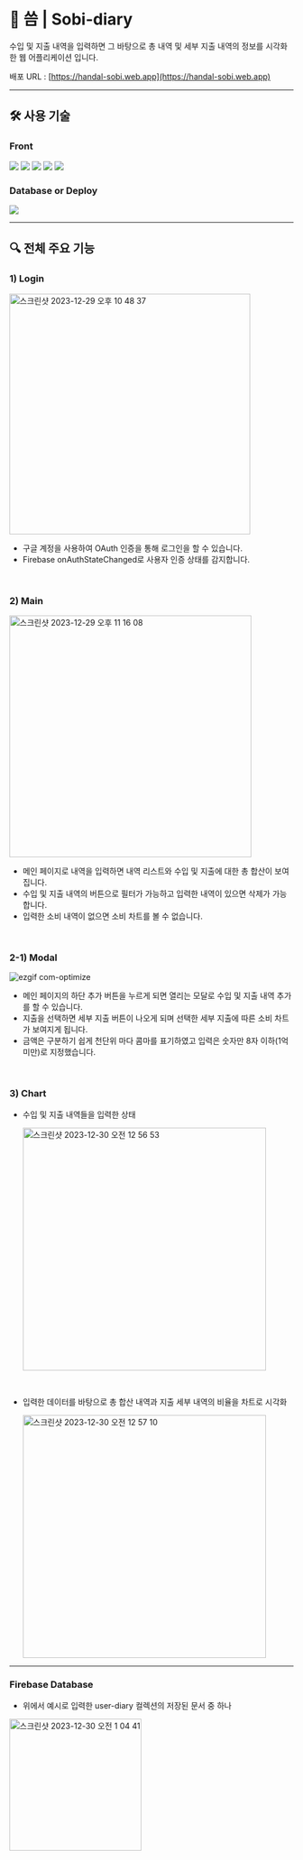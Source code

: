 # 📒 씀 | Sobi-diary

수입 및 지출 내역을 입력하면 그 바탕으로 총 내역 및 세부 지출 내역의 정보를 시각화한 웹 어플리케이션 입니다.

배포 URL : [https://handal-sobi.web.app](https://handal-sobi.web.app)

---

## 🛠️ 사용 기술

### Front

<p>
<img src="https://img.shields.io/badge/React-61DAFB?style=flat-square&logo=React&logoColor=black">
<img src="https://img.shields.io/badge/Typescript-3178C6?style=flat-square&logo=Typescript&logoColor=white">
<img src="https://img.shields.io/badge/Tailwind CSS-06B6D4?style=flat-square&logo=Tailwind CSS&logoColor=white"/>
<img src="https://img.shields.io/badge/React Router-black?style=flat-square&logo=ReactRouter&logoColor=CA4245">
<img src="https://img.shields.io/badge/chart.js-F5788D.svg?style=flat-square&logo=chart.js&logoColor=white">
</p>

### Database or Deploy

<img src="https://img.shields.io/badge/Firebase-orange?style=flat-square&logo=firebase&logoColor=#FFCA28">

---

## 🔍 전체 주요 기능

### 1) Login

<img width="427" alt="스크린샷 2023-12-29 오후 10 48 37" src="https://github.com/oweaj/sobi-diary/assets/101049520/4ce7483d-f486-461a-9fdb-faaf5076608b">

- 구글 계정을 사용하여 OAuth 인증을 통해 로그인을 할 수 있습니다.
- Firebase onAuthStateChanged로 사용자 인증 상태를 감지합니다.

<br>

### 2) Main

<img width="429" alt="스크린샷 2023-12-29 오후 11 16 08" src="https://github.com/oweaj/sobi-diary/assets/101049520/fd4184a0-3288-4d72-b2ee-9b988a929ddd">

- 메인 페이지로 내역을 입력하면 내역 리스트와 수입 및 지출에 대한 총 합산이 보여집니다.
- 수입 및 지출 내역의 버튼으로 필터가 가능하고 입력한 내역이 있으면 삭제가 가능합니다.
- 입력한 소비 내역이 없으면 소비 차트를 볼 수 없습니다.

<br>

### 2-1) Modal

![ezgif com-optimize](https://github.com/oweaj/sobi-diary/assets/101049520/9c4be750-6d17-48af-af86-8ad4580ce155)

- 메인 페이지의 하단 추가 버튼을 누르게 되면 열리는 모달로 수입 및 지출 내역 추가를 할 수 있습니다.
- 지출을 선택하면 세부 지출 버튼이 나오게 되며 선택한 세부 지출에 따른 소비 차트가 보여지게 됩니다.
- 금액은 구분하기 쉽게 천단위 마다 콤마를 표기하였고 입력은 숫자만 8자 이하(1억 미만)로 지정했습니다.

<br>

### 3) Chart

- 수입 및 지출 내역들을 입력한 상태

  <img width="431" alt="스크린샷 2023-12-30 오전 12 56 53" src="https://github.com/oweaj/sobi-diary/assets/101049520/b8e05526-2b56-4f1c-9322-6e66c061f7a1">

<br>

- 입력한 데이터를 바탕으로 총 합산 내역과 지출 세부 내역의 비율을 차트로 시각화

  <img width="431" alt="스크린샷 2023-12-30 오전 12 57 10" src="https://github.com/oweaj/sobi-diary/assets/101049520/5da8bb4b-22c8-4fab-b9c7-5ff146d734db">

---

### Firebase Database

- 위에서 예시로 입력한 user-diary 컬렉션의 저장된 문서 중 하나

<img width="234" alt="스크린샷 2023-12-30 오전 1 04 41" src="https://github.com/oweaj/sobi-diary/assets/101049520/25939565-f1ce-485d-ad5b-962b1b13ce69">
